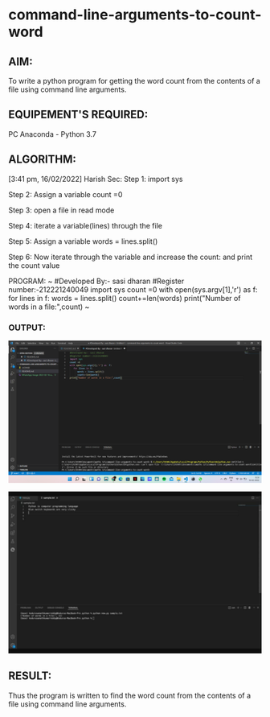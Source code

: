 # command-line-arguments-to-count-word
## AIM:
To write a python program for getting the word count from the contents of a file using command line arguments.
## EQUIPEMENT'S REQUIRED: 
PC
Anaconda - Python 3.7
## ALGORITHM: 
[3:41 pm, 16/02/2022] Harish Sec: Step 1:
import sys

Step 2:
Assign a variable count =0

Step 3:
open a file in read mode

Step 4:
iterate a variable(lines) through the file

Step 5:
Assign a variable words = lines.split()

Step 6:
Now iterate through the variable and increase the count: and print the count value

PROGRAM:
~ #Developed By:- sasi dharan 
#Register number:-212221240049
import sys
count =0 
with open(sys.argv[1],'r') as  f:
   for lines in f: 
      words = lines.split() 
      count+=len(words)
print("Number of words in a file:",count)
~
### OUTPUT:
![OUTPUT](1.png)

![OUTPUT](2.jpeg)


## RESULT:
Thus the program is written to find the word count from the contents of a file using command line arguments.

